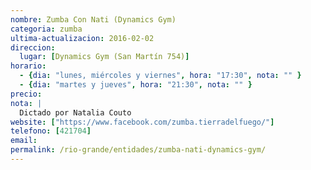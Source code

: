 ```yaml
---
nombre: Zumba Con Nati (Dynamics Gym)
categoria: zumba
ultima-actualizacion: 2016-02-02
direccion: 
  lugar: [Dynamics Gym (San Martín 754)]
horario: 
  - {dia: "lunes, miércoles y viernes", hora: "17:30", nota: "" }
  - {dia: "martes y jueves", hora: "21:30", nota: "" }
precio: 
nota: | 
  Dictado por Natalia Couto
website: ["https://www.facebook.com/zumba.tierradelfuego/"]
telefono: [421704]
email: 
permalink: /rio-grande/entidades/zumba-nati-dynamics-gym/
---
```

